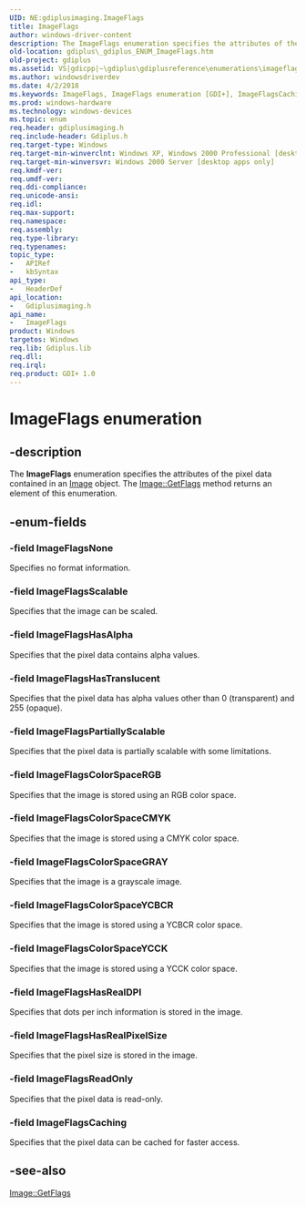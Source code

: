 ```yaml
---
UID: NE:gdiplusimaging.ImageFlags
title: ImageFlags
author: windows-driver-content
description: The ImageFlags enumeration specifies the attributes of the pixel data contained in an Image object. The Image::GetFlags method returns an element of this enumeration.
old-location: gdiplus\_gdiplus_ENUM_ImageFlags.htm
old-project: gdiplus
ms.assetid: VS|gdicpp|~\gdiplus\gdiplusreference\enumerations\imageflags.htm
ms.author: windowsdriverdev
ms.date: 4/2/2018
ms.keywords: ImageFlags, ImageFlags enumeration [GDI+], ImageFlagsCaching, ImageFlagsColorSpaceCMYK, ImageFlagsColorSpaceGRAY, ImageFlagsColorSpaceRGB, ImageFlagsColorSpaceYCBCR, ImageFlagsColorSpaceYCCK, ImageFlagsHasAlpha, ImageFlagsHasRealDPI, ImageFlagsHasRealPixelSize, ImageFlagsHasTranslucent, ImageFlagsNone, ImageFlagsPartiallyScalable, ImageFlagsReadOnly, ImageFlagsScalable, _gdiplus_ENUM_ImageFlags, gdiplus._gdiplus_ENUM_ImageFlags, gdiplusimaging/ImageFlags, gdiplusimaging/ImageFlagsCaching, gdiplusimaging/ImageFlagsColorSpaceCMYK, gdiplusimaging/ImageFlagsColorSpaceGRAY, gdiplusimaging/ImageFlagsColorSpaceRGB, gdiplusimaging/ImageFlagsColorSpaceYCBCR, gdiplusimaging/ImageFlagsColorSpaceYCCK, gdiplusimaging/ImageFlagsHasAlpha, gdiplusimaging/ImageFlagsHasRealDPI, gdiplusimaging/ImageFlagsHasRealPixelSize, gdiplusimaging/ImageFlagsHasTranslucent, gdiplusimaging/ImageFlagsNone, gdiplusimaging/ImageFlagsPartiallyScalable, gdiplusimaging/ImageFlagsReadOnly, gdiplusimaging/ImageFlagsScalable
ms.prod: windows-hardware
ms.technology: windows-devices
ms.topic: enum
req.header: gdiplusimaging.h
req.include-header: Gdiplus.h
req.target-type: Windows
req.target-min-winverclnt: Windows XP, Windows 2000 Professional [desktop apps only]
req.target-min-winversvr: Windows 2000 Server [desktop apps only]
req.kmdf-ver: 
req.umdf-ver: 
req.ddi-compliance: 
req.unicode-ansi: 
req.idl: 
req.max-support: 
req.namespace: 
req.assembly: 
req.type-library: 
req.typenames: 
topic_type:
-	APIRef
-	kbSyntax
api_type:
-	HeaderDef
api_location:
-	Gdiplusimaging.h
api_name:
-	ImageFlags
product: Windows
targetos: Windows
req.lib: Gdiplus.lib
req.dll: 
req.irql: 
req.product: GDI+ 1.0
---
```


# ImageFlags enumeration


## -description


The <b>ImageFlags</b> enumeration specifies the attributes of the pixel data contained in an 
			<a href="https://msdn.microsoft.com/3732095d-c812-4ce5-80f1-9b191b4ff01c">Image</a> object. The 
			<a href="https://msdn.microsoft.com/4a519863-9a4a-41c5-891e-4d7747ca0c07">Image::GetFlags</a> method returns an element of this enumeration.


## -enum-fields




### -field ImageFlagsNone

Specifies no format information. 


### -field ImageFlagsScalable

Specifies that the image can be scaled. 


### -field ImageFlagsHasAlpha

Specifies that the pixel data contains alpha values. 


### -field ImageFlagsHasTranslucent

Specifies that the pixel data has alpha values other than 0 (transparent) and 255 (opaque). 


### -field ImageFlagsPartiallyScalable

Specifies that the pixel data is partially scalable with some limitations. 


### -field ImageFlagsColorSpaceRGB

Specifies that the image is stored using an RGB color space. 


### -field ImageFlagsColorSpaceCMYK

Specifies that the image is stored using a CMYK color space. 


### -field ImageFlagsColorSpaceGRAY

Specifies that the image is a grayscale image. 


### -field ImageFlagsColorSpaceYCBCR

Specifies that the image is stored using a YCBCR color space. 


### -field ImageFlagsColorSpaceYCCK

Specifies that the image is stored using a YCCK color space. 


### -field ImageFlagsHasRealDPI

Specifies that dots per inch information is stored in the image. 


### -field ImageFlagsHasRealPixelSize

Specifies that the pixel size is stored in the image. 


### -field ImageFlagsReadOnly

Specifies that the pixel data is read-only. 


### -field ImageFlagsCaching

Specifies that the pixel data can be cached for faster access. 


## -see-also




<a href="https://msdn.microsoft.com/4a519863-9a4a-41c5-891e-4d7747ca0c07">Image::GetFlags</a>
 

 

